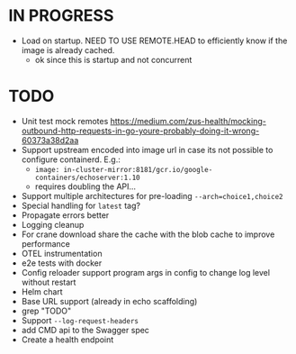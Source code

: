 # IN PROGRESS

- Load on startup. NEED TO USE REMOTE.HEAD to efficiently know if the image is already cached.
  - ok since this is startup and not concurrent

# TODO

- Unit test mock remotes https://medium.com/zus-health/mocking-outbound-http-requests-in-go-youre-probably-doing-it-wrong-60373a38d2aa
- Support upstream encoded into image url in case its not possible to configure containerd. E.g.:
  - `image: in-cluster-mirror:8181/gcr.io/google-containers/echoserver:1.10`
  - requires doubling the API...
- Support multiple architectures for pre-loading `--arch=choice1,choice2`
- Special handling for `latest` tag?
- Propagate errors better
- Logging cleanup
- For crane download share the cache with the blob cache to improve performance
- OTEL instrumentation
- e2e tests with docker
- Config reloader support program args in config to change log level without restart
- Helm chart
- Base URL support (already in echo scaffolding)
- grep "TODO"
- Support `--log-request-headers`
- add CMD api to the Swagger spec
- Create a health endpoint
